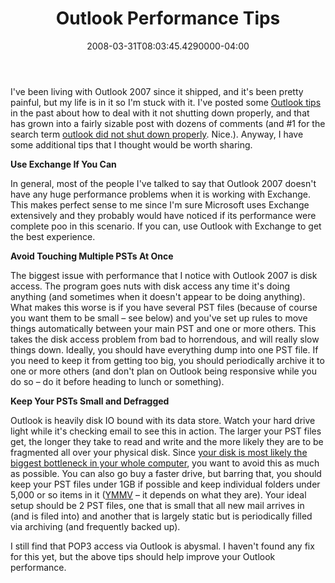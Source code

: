 ﻿---
title: Outlook Performance Tips
date: "2008-03-31T08:03:45.4290000-04:00"
description: I've been living with Outlook 2007 since it shipped, and it's been pretty painful, but my life is in it so I'm stuck with it.
featuredImage: img/outlook-performance-tips-featured.png
---

I've been living with Outlook 2007 since it shipped, and it's been pretty painful, but my life is in it so I'm stuck with it. I've posted some [Outlook tips](http://aspadvice.com/blogs/ssmith/archive/2007/05/14/Outlook-Data-File-PST-Not-Closed-Properly.aspx) in the past about how to deal with it not shutting down properly, and that has grown into a fairly sizable post with dozens of comments (and #1 for the search term [outlook did not shut down properly](https://www.google.com/search?q=outlook+did+not+shut+down+properly&rls=com.microsoft:*:IE-SearchBox&ie=UTF-8&oe=UTF-8&sourceid=ie7&rlz=1I7ADBF). Nice.). Anyway, I have some additional tips that I thought would be worth sharing.

**Use Exchange If You Can**

In general, most of the people I've talked to say that Outlook 2007 doesn't have any huge performance problems when it is working with Exchange. This makes perfect sense to me since I'm sure Microsoft uses Exchange extensively and they probably would have noticed if its performance were complete poo in this scenario. If you can, use Outlook with Exchange to get the best experience.

**Avoid Touching Multiple PSTs At Once**

The biggest issue with performance that I notice with Outlook 2007 is disk access. The program goes nuts with disk access any time it's doing anything (and sometimes when it doesn't appear to be doing anything). What makes this worse is if you have several PST files (because of course you want them to be small – see below) and you've set up rules to move things automatically between your main PST and one or more others. This takes the disk access problem from bad to horrendous, and will really slow things down. Ideally, you should have everything dump into one PST file. If you need to keep it from getting too big, you should periodically archive it to one or more others (and don't plan on Outlook being responsive while you do so – do it before heading to lunch or something).

**Keep Your PSTs Small and Defragged**

Outlook is heavily disk IO bound with its data store. Watch your hard drive light while it's checking email to see this in action. The larger your PST files get, the longer they take to read and write and the more likely they are to be fragmented all over your physical disk. Since [your disk is most likely the biggest bottleneck in your whole computer](http://www.codinghorror.com/blog/archives/000800.html), you want to avoid this as much as possible. You can also go buy a faster drive, but barring that, you should keep your PST files under 1GB if possible and keep individual folders under 5,000 or so items in it ([YMMV](http://en.wikipedia.org/wiki/Your_mileage_may_vary) – it depends on what they are). Your ideal setup should be 2 PST files, one that is small that all new mail arrives in (and is filed into) and another that is largely static but is periodically filled via archiving (and frequently backed up).

I still find that POP3 access via Outlook is abysmal. I haven't found any fix for this yet, but the above tips should help improve your Outlook performance.

